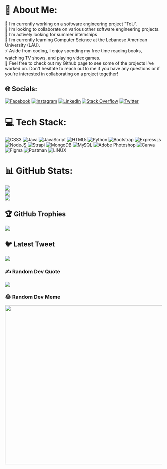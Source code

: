 # 💫 About Me:
🔭 I’m currently working on a software engineering project "ToU'.<br>👯 I’m looking to collaborate on various other software engineering projects.<br>🤝 I’m actively looking for summer internships<br>🌱 I’m currently learning Computer Science at the Lebanese American University (LAU).<br>⚡ Aside from coding, I enjoy spending my free time reading books, watching TV shows, and playing video games.<br>💬 Feel free to check out my Github page to see some of the projects I've worked on. Don't hesitate to reach out to me if you have any questions or if you're interested in collaborating on a project together!<br>


## 🌐 Socials:
[![Facebook](https://img.shields.io/badge/Facebook-%231877F2.svg?logo=Facebook&logoColor=white)](https://facebook.com/chrisdaou03) [![Instagram](https://img.shields.io/badge/Instagram-%23E4405F.svg?logo=Instagram&logoColor=white)](https://instagram.com/chris__daou) [![LinkedIn](https://img.shields.io/badge/LinkedIn-%230077B5.svg?logo=linkedin&logoColor=white)](https://linkedin.com/in/chris-daou) [![Stack Overflow](https://img.shields.io/badge/-Stackoverflow-FE7A16?logo=stack-overflow&logoColor=white)](https://stackoverflow.com/users/21505233) [![Twitter](https://img.shields.io/badge/Twitter-%231DA1F2.svg?logo=Twitter&logoColor=white)](https://twitter.com/chrisdaou) 

# 💻 Tech Stack:
![CSS3](https://img.shields.io/badge/css3-%231572B6.svg?style=for-the-badge&logo=css3&logoColor=white) ![Java](https://img.shields.io/badge/java-%23ED8B00.svg?style=for-the-badge&logo=java&logoColor=white) ![JavaScript](https://img.shields.io/badge/javascript-%23323330.svg?style=for-the-badge&logo=javascript&logoColor=%23F7DF1E) ![HTML5](https://img.shields.io/badge/html5-%23E34F26.svg?style=for-the-badge&logo=html5&logoColor=white) ![Python](https://img.shields.io/badge/python-3670A0?style=for-the-badge&logo=python&logoColor=ffdd54) ![Bootstrap](https://img.shields.io/badge/bootstrap-%23563D7C.svg?style=for-the-badge&logo=bootstrap&logoColor=white) ![Express.js](https://img.shields.io/badge/express.js-%23404d59.svg?style=for-the-badge&logo=express&logoColor=%2361DAFB) ![NodeJS](https://img.shields.io/badge/node.js-6DA55F?style=for-the-badge&logo=node.js&logoColor=white) ![Strapi](https://img.shields.io/badge/strapi-%232E7EEA.svg?style=for-the-badge&logo=strapi&logoColor=white) ![MongoDB](https://img.shields.io/badge/MongoDB-%234ea94b.svg?style=for-the-badge&logo=mongodb&logoColor=white) ![MySQL](https://img.shields.io/badge/mysql-%2300f.svg?style=for-the-badge&logo=mysql&logoColor=white) ![Adobe Photoshop](https://img.shields.io/badge/adobephotoshop-%2331A8FF.svg?style=for-the-badge&logo=adobephotoshop&logoColor=white) ![Canva](https://img.shields.io/badge/Canva-%2300C4CC.svg?style=for-the-badge&logo=Canva&logoColor=white) 	![Figma](https://img.shields.io/badge/figma-%23F24E1E.svg?style=for-the-badge&logo=figma&logoColor=white) ![Postman](https://img.shields.io/badge/Postman-FF6C37?style=for-the-badge&logo=postman&logoColor=white) ![LINUX](https://img.shields.io/badge/Linux-FCC624?style=for-the-badge&logo=linux&logoColor=black)
# 📊 GitHub Stats:
![](https://github-readme-stats.vercel.app/api?username=chris-daou&theme=dark&hide_border=false&include_all_commits=true&count_private=true)<br/>
![](https://github-readme-streak-stats.herokuapp.com/?user=chris-daou&theme=dark&hide_border=false)<br/>
![](https://github-readme-stats.vercel.app/api/top-langs/?username=chris-daou&theme=dark&hide_border=false&include_all_commits=true&count_private=true&layout=compact)

## 🏆 GitHub Trophies
![](https://github-profile-trophy.vercel.app/?username=chris-daou&theme=radical&no-frame=false&no-bg=false&margin-w=4)

## 🐦 Latest Tweet
[![](https://gtce.itsvg.in/api?username=chrisdaou)](https://github.com/VishwaGauravIn/github-twitter-card-embed)

### ✍️ Random Dev Quote
![](https://quotes-github-readme.vercel.app/api?type=horizontal&theme=radical)

### 😂 Random Dev Meme
<img src="https://random-memer.herokuapp.com/" width="512px"/>
